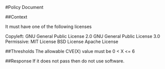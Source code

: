 #Policy Document

##Context

It must have one of the following licenses

Copyleft:
GNU General Public License 2.0
GNU General Public License 3.0
Permissive:
MIT License
BSD License
Apache License

##Thresholds
The allowable CVE(X) value must be
0 < X <= 6

##Response
If it does not pass then do not use software.
